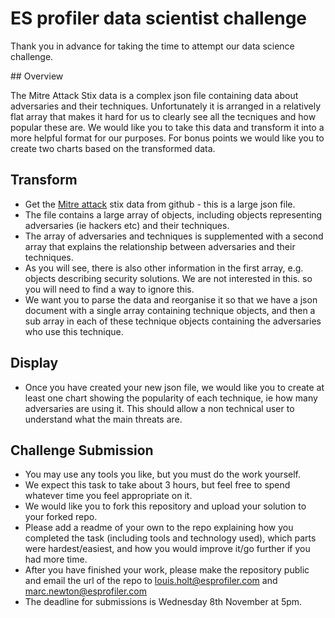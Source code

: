 # ES profiler data scientist challenge

Thank you in advance for taking the time to attempt our data science challenge. 


## Overview

The Mitre Attack Stix data is a complex json file containing data about adversaries and their techniques. Unfortunately it is arranged in a relatively flat array that makes it hard for us to clearly see all the tecniques and how popular these are.
We would like you to take this data and transform it into a more helpful format for our purposes.
For bonus points we would like you to create two charts based on the transformed data.

## Transform

* Get the [Mitre attack](https://raw.githubusercontent.com/mitre-attack/attack-stix-data/master/enterprise-attack/enterprise-attack-14.0.json) stix data from github - this is a large json file.
* The file contains a large array of objects, including objects representing adversaries (ie hackers etc) and their techniques.
* The array of adversaries and techniques is supplemented with a second array that explains the relationship between adversaries and their techniques.
* As you will see, there is also other information in the first array, e.g. objects describing security solutions. We are not interested in this. so you will need to find a way to ignore this. 
* We want you to parse the data and reorganise it so that we have a json document with a single array containing technique objects, and then a sub array in each of these technique objects containing the adversaries who use this technique.

## Display

* Once you have created your new json file, we would like you to create at least one chart showing the popularity of each technique, ie how many adversaries are using it. This should allow a non technical user to understand what the main threats are. 

## Challenge Submission

* You may use any tools you like, but you must do the work yourself.
* We expect this task to take about 3 hours, but feel free to spend whatever time you feel appropriate on it.
* We would like you to fork this repository and upload your solution to your forked repo. 
* Please add a readme of your own to the repo explaining how you completed the task (including tools and technology used), which parts were hardest/easiest, and how you would improve it/go further if you had more time.
* After you have finished your work, please make the repository public and email the url of the repo to louis.holt@esprofiler.com and marc.newton@esprofiler.com 
* The deadline for submissions is Wednesday 8th November at 5pm.
